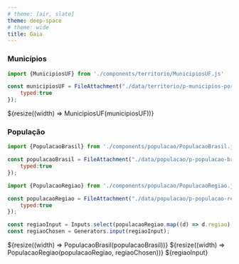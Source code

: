```yaml
---
# theme: [air, slate]
theme: deep-space
# theme: wide
title: Gaia
---
```


### Municípios

```js
import {MunicipiosUF} from './components/territorio/MunicipiosUF.js'

const municipiosUF = FileAttachment("./data/territorio/p-municipios-por-estado.csv").csv({
    typed:true
});
```

<div class="grid grid-cols-2">
  <div class="card">
    ${resize((width) => MunicipiosUF(municipiosUF))}
  </div>
</div>

### População

```js
import {PopulacaoBrasil} from './components/populacao/PopulacaoBrasil.js'

const populacaoBrasil = FileAttachment("./data/populacao/p-populacao-brasil.csv").csv({
    typed:true
});
```



```js
import {PopulacaoRegiao} from './components/populacao/PopulacaoRegiao.js'

const populacaoRegiao = FileAttachment("./data/populacao/p-populacao-regiao.csv").csv({
    typed:true
});
```

```js
const regiaoInput = Inputs.select(populacaoRegiao.map((d) => d.regiao), {unique: true, sort: true, label: null, width:120});
const regiaoChosen = Generators.input(regiaoInput);
```

<div class="grid grid-cols-2">
  <div class="card">
    ${resize((width) => PopulacaoBrasil(populacaoBrasil))}
    ${resize((width) => PopulacaoRegiao(populacaoRegiao, regiaoChosen))}
    ${regiaoInput}
  </div>
</div>